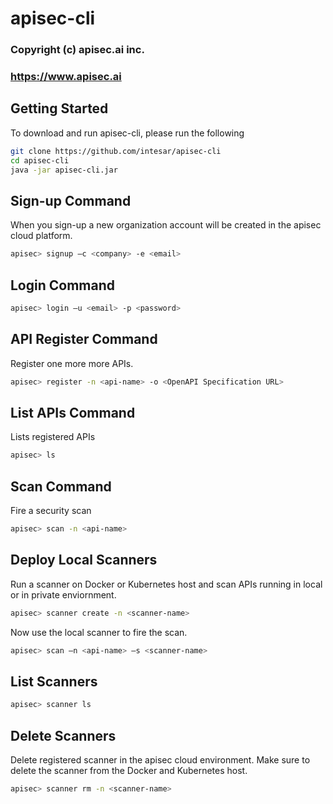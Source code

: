 # apisec-cli
### Copyright (c) apisec.ai inc.
### https://www.apisec.ai


## Getting Started

To download and run apisec-cli, please run the following
```sh
git clone https://github.com/intesar/apisec-cli
cd apisec-cli
java -jar apisec-cli.jar
```

## Sign-up Command
When you sign-up a new organization account will be created in the apisec cloud platform.
```sh
apisec> signup –c <company> -e <email>
```

## Login Command
```sh
apisec> login –u <email> -p <password>
```

## API Register Command
Register one more more APIs.
```sh
apisec> register -n <api-name> -o <OpenAPI Specification URL>
```

## List APIs Command
Lists registered APIs
```sh
apisec> ls
```


## Scan Command
Fire a security scan
```sh
apisec> scan -n <api-name>
```


## Deploy Local Scanners
Run a scanner on Docker or Kubernetes host and scan APIs running in local or in private enviornment. 
```sh
apisec> scanner create -n <scanner-name>
```

Now use the local scanner to fire the scan.
```sh
apisec> scan –n <api-name> –s <scanner-name>
```

## List Scanners
```sh
apisec> scanner ls
```

## Delete Scanners
Delete registered scanner in the apisec cloud environment. Make sure to delete the scanner from the Docker and Kubernetes host.
```sh
apisec> scanner rm -n <scanner-name>
```
